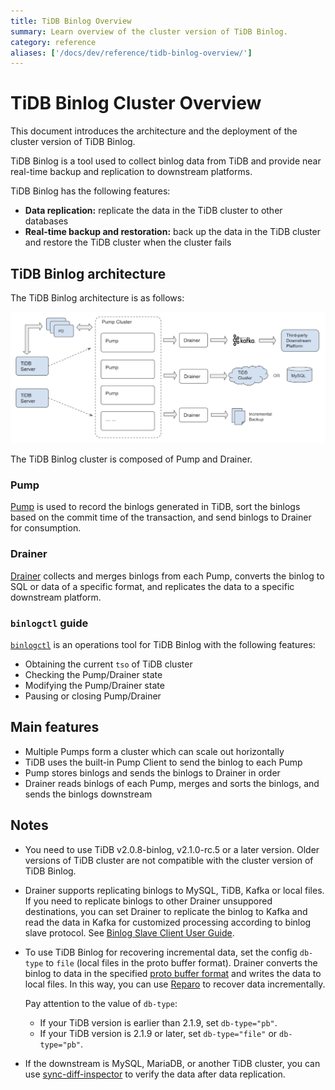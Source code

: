 ```yaml
---
title: TiDB Binlog Overview
summary: Learn overview of the cluster version of TiDB Binlog.
category: reference
aliases: ['/docs/dev/reference/tidb-binlog-overview/']
---
```


# TiDB Binlog Cluster Overview

This document introduces the architecture and the deployment of the cluster version of TiDB Binlog.

TiDB Binlog is a tool used to collect binlog data from TiDB and provide near real-time backup and replication to downstream platforms.

TiDB Binlog has the following features:

* **Data replication:** replicate the data in the TiDB cluster to other databases
* **Real-time backup and restoration:** back up the data in the TiDB cluster and restore the TiDB cluster when the cluster fails

## TiDB Binlog architecture

The TiDB Binlog architecture is as follows:

![TiDB Binlog architecture](/media/tidb_binlog_cluster_architecture.png)

The TiDB Binlog cluster is composed of Pump and Drainer.

### Pump

[Pump](https://github.com/pingcap/tidb-binlog/blob/master/pump) is used to record the binlogs generated in TiDB, sort the binlogs based on the commit time of the transaction, and send binlogs to Drainer for consumption.

### Drainer

[Drainer](https://github.com/pingcap/tidb-binlog/tree/master/drainer) collects and merges binlogs from each Pump, converts the binlog to SQL or data of a specific format, and replicates the data to a specific downstream platform.

### `binlogctl` guide

[`binlogctl`](https://github.com/pingcap/tidb-binlog/tree/master/binlogctl) is an operations tool for TiDB Binlog with the following features:

* Obtaining the current `tso` of TiDB cluster
* Checking the Pump/Drainer state
* Modifying the Pump/Drainer state
* Pausing or closing Pump/Drainer

## Main features

* Multiple Pumps form a cluster which can scale out horizontally
* TiDB uses the built-in Pump Client to send the binlog to each Pump
* Pump stores binlogs and sends the binlogs to Drainer in order
* Drainer reads binlogs of each Pump, merges and sorts the binlogs, and sends the binlogs downstream

## Notes

* You need to use TiDB v2.0.8-binlog, v2.1.0-rc.5 or a later version. Older versions of TiDB cluster are not compatible with the cluster version of TiDB Binlog.

* Drainer supports replicating binlogs to MySQL, TiDB, Kafka or local files. If you need to replicate binlogs to other Drainer unsuppored destinations, you can set Drainer to replicate the binlog to Kafka and read the data in Kafka for customized processing according to binlog slave protocol. See [Binlog Slave Client User Guide](/dev/reference/tidb-binlog/binlog-slave-client.md).

* To use TiDB Binlog for recovering incremental data, set the config `db-type` to `file` (local files in the proto buffer format). Drainer converts the binlog to data in the specified [proto buffer format](https://github.com/pingcap/tidb-binlog/blob/master/proto/binlog.proto) and writes the data to local files. In this way, you can use [Reparo](/dev/reference/tidb-binlog/reparo.md) to recover data incrementally.

    Pay attention to the value of `db-type`:

    - If your TiDB version is earlier than 2.1.9, set `db-type="pb"`.
    - If your TiDB version is 2.1.9 or later, set `db-type="file"` or `db-type="pb"`.

* If the downstream is MySQL, MariaDB, or another TiDB cluster, you can use [sync-diff-inspector](/dev/reference/tools/sync-diff-inspector/overview.md) to verify the data after data replication.
